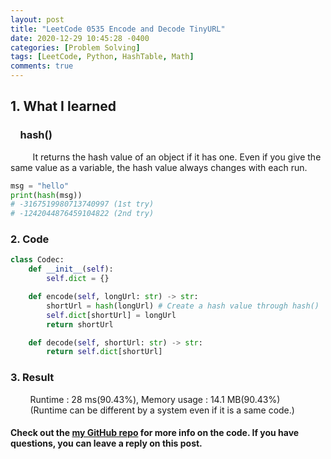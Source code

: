 ```yaml
---
layout: post
title: "LeetCode 0535 Encode and Decode TinyURL"
date: 2020-12-29 10:45:28 -0400
categories: [Problem Solving]
tags: [LeetCode, Python, HashTable, Math]
comments: true
---
```


## 1. What I learned
### &nbsp;&nbsp;&nbsp;&nbsp;hash()
&nbsp;&nbsp;&nbsp;&nbsp;&nbsp;&nbsp;&nbsp;&nbsp; It returns the hash value of an object if it has one. Even if you give the same value as a variable, the hash value always changes with each run.
```python
msg = "hello"
print(hash(msg))
# -3167519980713740997 (1st try)
# -1242044876459104822 (2nd try)
```

### 2. Code
```python
class Codec:
    def __init__(self):
        self.dict = {}

    def encode(self, longUrl: str) -> str:
        shortUrl = hash(longUrl) # Create a hash value through hash()
        self.dict[shortUrl] = longUrl
        return shortUrl

    def decode(self, shortUrl: str) -> str:
        return self.dict[shortUrl]
```

### 3. Result
&nbsp;&nbsp;&nbsp;&nbsp;&nbsp;&nbsp;&nbsp;&nbsp;Runtime : 28 ms(90.43%), Memory usage : 14.1 MB(90.43%)  
&nbsp;&nbsp;&nbsp;&nbsp;&nbsp;&nbsp;&nbsp;&nbsp;(Runtime can be different by a system even if it is a same code.)

#### Check out the [my GitHub repo][hyuk-gh] for more info on the code. If you have questions, you can leave a reply on this post.
[hyuk-gh]:   https://github.com/dlgur1994/StudyAlgorithms
